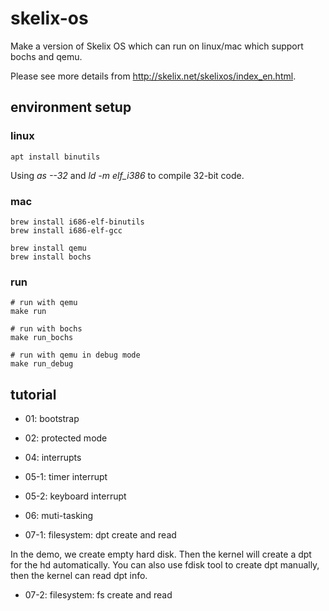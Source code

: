 # skelix-os

Make a version of Skelix OS which can run on linux/mac which support bochs and qemu.

Please see more details from http://skelix.net/skelixos/index_en.html.

## environment setup

### linux

```
apt install binutils
```

Using *as --32* and *ld -m elf_i386* to compile 32-bit code.

### mac

```
brew install i686-elf-binutils
brew install i686-elf-gcc

brew install qemu
brew install bochs
```

### run

```
# run with qemu
make run

# run with bochs
make run_bochs

# run with qemu in debug mode
make run_debug
```

## tutorial

- 01: bootstrap

- 02: protected mode

- 04: interrupts

- 05-1: timer interrupt

- 05-2: keyboard interrupt

- 06: muti-tasking

- 07-1: filesystem: dpt create and read

In the demo, we create empty hard disk. Then the kernel will create a dpt for the hd automatically. You can also use fdisk tool to create dpt manually, then the kernel can read dpt info.

- 07-2: filesystem: fs create and read

